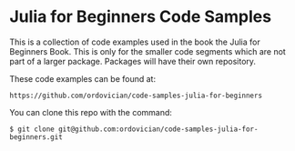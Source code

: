 # Julia for Beginners Code Samples
This is a collection of code examples used in the book the Julia for Beginners Book. This is only for
the smaller code segments which are not part of a larger package. Packages will have their own repository.

These code examples can be found at:

    https://github.com/ordovician/code-samples-julia-for-beginners
    
You can clone this repo with the command:

    $ git clone git@github.com:ordovician/code-samples-julia-for-beginners.git
    
